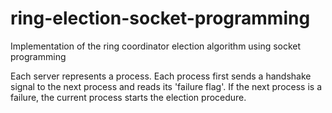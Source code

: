 # ring-election-socket-programming
Implementation of the ring coordinator election algorithm using socket programming

Each server represents a process. Each process first sends a handshake signal to the next process and reads its 'failure flag'. If the next process is a failure, the current process starts the election procedure.
